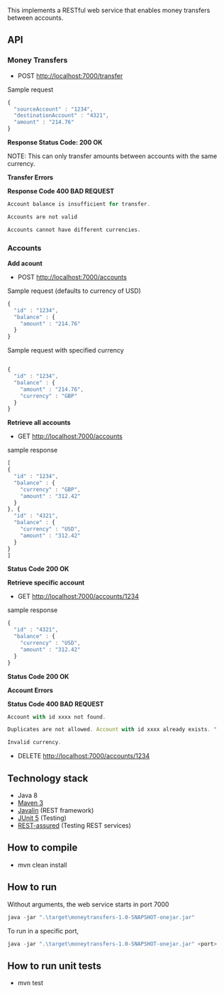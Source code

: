 
This implements a RESTful web service that enables money transfers between accounts.


## API


### Money Transfers


- POST [http://localhost:7000/transfer](http://localhost:7000/transfer)

Sample request
```javascript
{
  "sourceAccount" : "1234",
  "destinationAccount" : "4321",
  "amount" : "214.76"
}
```

**Response Status Code: 200 OK**

NOTE: This can only transfer amounts between accounts with the same currency.

__**Transfer Errors**__

**Response Code 400 BAD REQUEST**
```javascript
Account balance is insufficient for transfer.
```
```javascript
Accounts are not valid
```
```javascript
Accounts cannot have different currencies.
```

### Accounts


__Add acount__

- POST [http://localhost:7000/accounts](http://localhost:7000/accounts)

Sample request (defaults to currency of USD)
```javascript
{
  "id" : "1234",
  "balance" : {
    "amount" : "214.76"
  }
}
```

Sample request with specified currency
```javascript

{
  "id" : "1234",
  "balance" : {
    "amount" : "214.76",
    "currency" : "GBP"
  }
}
```
__Retrieve all accounts__
- GET [http://localhost:7000/accounts](http://localhost:7000/accounts)

sample response

```javascript
[
{
  "id" : "1234",
  "balance" : {
    "currency" : "GBP",
    "amount" : "312.42"
  }
}, {
  "id" : "4321",
  "balance" : {
    "currency" : "USD",
    "amount" : "312.42"
  }
}
]
```

**Status Code 200 OK**

__Retrieve specific account__

- GET [http://localhost:7000/accounts/1234](http://localhost:7000/accounts/1234)

sample response
```javascript
{
  "id" : "4321",
  "balance" : {
    "currency" : "USD",
    "amount" : "312.42"
  }
}
```
**Status Code 200 OK**

__**Account Errors**__

**Status Code 400 BAD REQUEST**

```javascript
Account with id xxxx not found.
```
```javascript
Duplicates are not allowed. Account with id xxxx already exists. "
```
```javascript
Invalid currency.
```

- DELETE [http://localhost:7000/accounts/1234](http://localhost:9999/accounts/1234)


## Technology stack
- Java 8
- [Maven 3](https://maven.apache.org/)
- [Javalin](https://javalin.io/) (REST framework)
- [JUnit 5](https://junit.org/junit5/) (Testing)
- [REST-assured](http://rest-assured.io/) (Testing REST services)

## How to compile
- mvn clean install

## How to run
Without arguments, the web service starts in port 7000
```javascript
java -jar ".\target\moneytransfers-1.0-SNAPSHOT-onejar.jar"
````
To run in a specific port,
```javascript
java -jar ".\target\moneytransfers-1.0-SNAPSHOT-onejar.jar" <port>
````

## How to run unit tests
- mvn test

